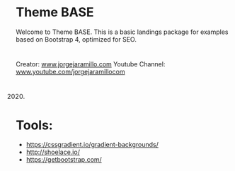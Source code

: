 # Theme BASE 
Welcome to Theme BASE. This is a basic landings package for examples based on Bootstrap 4, optimized for SEO.
# 
Creator: www.jorgejaramillo.com
Youtube Channel: www.youtube.com/jorgejaramillocom
# 
2020. 
# Tools: 
- https://cssgradient.io/gradient-backgrounds/
- http://shoelace.io/
- https://getbootstrap.com/
